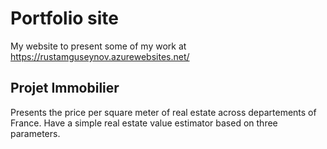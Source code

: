 # Portfolio site

My website to present some of my work at https://rustamguseynov.azurewebsites.net/ 

## Projet Immobilier

Presents the price per square meter of real estate across departements of France.
Have a simple real estate value estimator based on three parameters.
